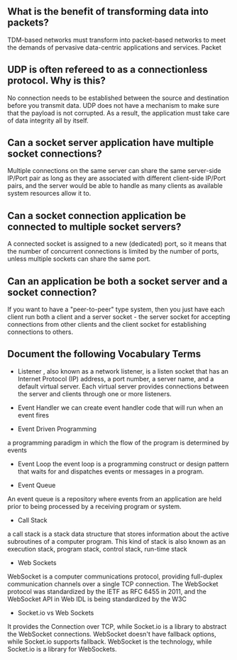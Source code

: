 ## What is the benefit of transforming data into packets?

TDM-based networks must transform into packet-based networks to meet the demands of pervasive data-centric applications and services. Packet

## UDP is often refereed to as a connectionless protocol. Why is this?

No connection needs to be established between the source and destination before you transmit data. UDP does not have a mechanism to make sure that the payload is not corrupted. As a result, the application must take care of data integrity all by itself.


## Can a socket server application have multiple socket connections?

Multiple connections on the same server can share the same server-side IP/Port pair as long as they are associated with different client-side IP/Port pairs, and the server would be able to handle as many clients as available system resources allow it to.

## Can a socket connection application be connected to multiple socket servers?

A connected socket is assigned to a new (dedicated) port, so it means that the number of concurrent connections is limited by the number of ports, unless multiple sockets can share the same port.

## Can an application be both a socket server and a socket connection?
If you want to have a "peer-to-peer" type system, then you just have each client run both a client and a server socket - the server socket for accepting connections from other clients and the client socket for establishing connections to others.

## Document the following Vocabulary Terms



- Listener
, also known as a network listener, is a listen socket that has an Internet Protocol (IP) address, a port number, a server name, and a default virtual server. Each virtual server provides connections between the server and clients through one or more listeners.


- Event Handler
we can create event handler code that will run when an event fires

- Event Driven Programming

 a programming paradigm in which the flow of the program is determined by events 


- Event Loop
the event loop is a programming construct or design pattern that waits for and dispatches events or messages in a program.

- Event Queue

An event queue is a repository where events from an application are held prior to being processed by a receiving program or system. 

- Call Stack

a call stack is a stack data structure that stores information about the active subroutines of a computer program. This kind of stack is also known as an execution stack, program stack, control stack, run-time stack




- Web Sockets

WebSocket is a computer communications protocol, providing full-duplex communication channels over a single TCP connection. The WebSocket protocol was standardized by the IETF as RFC 6455 in 2011, and the WebSocket API in Web IDL is being standardized by the W3C


- Socket.io vs Web Sockets

It provides the Connection over TCP, while Socket.io is a library to abstract the WebSocket connections. WebSocket doesn't have fallback options, while Socket.io supports fallback. WebSocket is the technology, while Socket.io is a library for WebSockets.